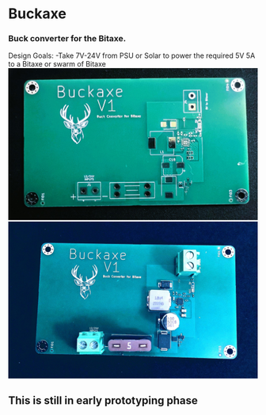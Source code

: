 # Buckaxe
 ### Buck converter for the Bitaxe.
 Design Goals:
 -Take 7V-24V from PSU or Solar to power the required 5V 5A to a Bitaxe or swarm of Bitaxe
![Buckaxe](https://github.com/BeeEvolved/Buckaxe/blob/main/pic1%20(4).jpg)
![Buckaxe](https://github.com/BeeEvolved/Buckaxe/blob/main/pic1%20(5).jpg)


## This is still in early prototyping phase

